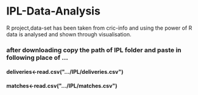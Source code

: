 # IPL-Data-Analysis
R project,data-set has been taken from cric-info and using the power of R  data  is analysed and shown through visualisation.

### after downloading copy the path of IPL folder and paste in following place of ...
#### deliveries<-read.csv(".../IPL/deliveries.csv")
#### matches<-read.csv(".../IPL/matches.csv")
